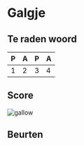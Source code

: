 # Galgje

## Te raden woord

|P|A|P|A|
|-|-|-|-|
|1|2|3|4|

## Score
![gallow](./images/1.png)

## Beurten